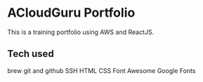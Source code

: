 # ACloudGuru Portfolio

This is a training portfolio using AWS and ReactJS.

## Tech used

brew
git and github
SSH
HTML
CSS
Font Awesome
Google Fonts
